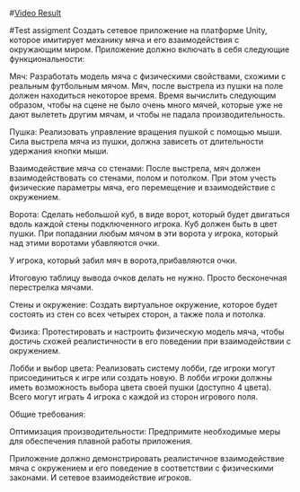 #[Video Result](https://youtu.be/qTFRNtcmbCs)

#Test assigment
Создать сетевое приложение на платформе Unity, которое имитирует механику мяча и его взаимодействия с окружающим миром. Приложение должно включать в себя следующие функциональности:

Мяч: Разработать модель мяча с физическими свойствами, схожими с реальным футбольным мячом. Мяч, после выстрела из пушки на поле должен находиться некоторое время. Время вычислить следующим образом, чтобы на сцене не было очень много мячей, которые уже не дают вылететь другим мячам, и чтобы не падала производительность.

Пушка: Реализовать управление вращения пушкой с помощью мыши. Сила выстрела мяча из пушки, должна зависеть от длительности удержания кнопки мыши.

Взаимодействие мяча со стенами: После выстрела, мяч должен взаимодействовать со стенами, полом и потолком. При этом учесть физические параметры мяча, его перемещение и взаимодействие с окружением.

Ворота:
Сделать небольшой куб, в виде ворот, который будет двигаться вдоль каждой стены подключенного игрока. Куб должен быть в цвет пушки. При попадании любым мячом в эти ворота у игрока, который над этими воротами убавляются очки.

У игрока, который забил мяч в ворота,прибавляются очки.

Итоговую таблицу вывода очков делать не нужно. Просто бесконечная перестрелка мячами.

Стены и окружение: Создать виртуальное окружение, которое будет состоять из стен со всех четырех сторон, а также пола и потолка.

Физика: Протестировать и настроить физическую модель мяча, чтобы достичь схожей реалистичности в его поведении при взаимодействии с окружением.

Лобби и выбор цвета:
Реализовать систему лобби, где игроки могут присоединиться к игре или создать новую. В лобби игроки должны иметь возможность выбора цвета своей пушки (доступно 4 цвета).
Всего могут играть 4 игрока с каждой из сторон игрового поля.


Общие требования:

Оптимизация производительности: Предпримите необходимые меры для обеспечения плавной работы приложения.

Приложение должно демонстрировать реалистичное взаимодействие мяча с окружением и его поведение в соответствии с физическими законами. И сетевое взаимодействие игроков.

    
